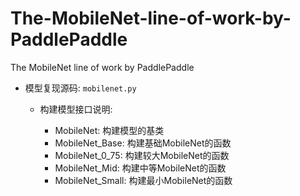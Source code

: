 # The-MobileNet-line-of-work-by-PaddlePaddle
The MobileNet line of work by PaddlePaddle

- 模型复现源码: `mobilenet.py`

    - 构建模型接口说明:
 
        - MobileNet: 构建模型的基类
        - MobileNet_Base: 构建基础MobileNet的函数
        - MobileNet_0_75: 构建较大MobileNet的函数
        - MobileNet_Mid: 构建中等MobileNet的函数
        - MobileNet_Small: 构建最小MobileNet的函数
